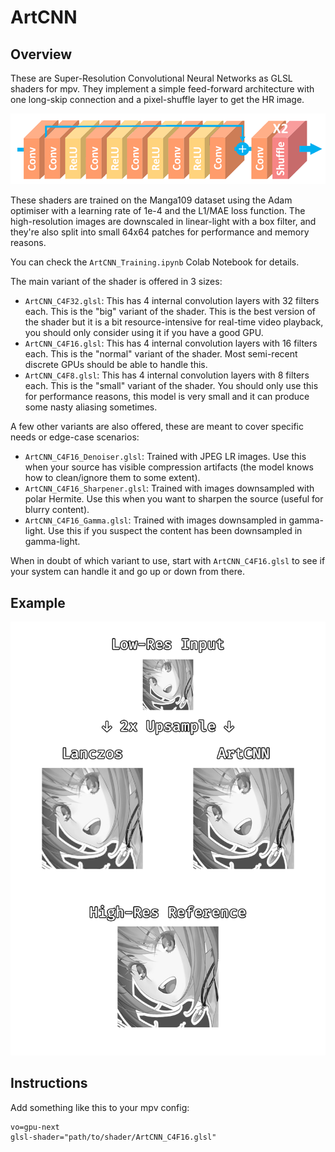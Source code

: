 # ArtCNN

## Overview
These are Super-Resolution Convolutional Neural Networks as GLSL shaders for mpv. They implement a simple feed-forward architecture with one long-skip connection and a pixel-shuffle layer to get the HR image.

![Model Architecture](./Images/model_architecture.png "Model Architecture")

These shaders are trained on the Manga109 dataset using the Adam optimiser with a learning rate of 1e-4 and the L1/MAE loss function. The high-resolution images are downscaled in linear-light with a box filter, and they're also split into small 64x64 patches for performance and memory reasons.

You can check the `ArtCNN_Training.ipynb` Colab Notebook for details.

The main variant of the shader is offered in 3 sizes:
- `ArtCNN_C4F32.glsl`: This has 4 internal convolution layers with 32 filters each. This is the "big" variant of the shader. This is the best version of the shader but it is a bit resource-intensive for real-time video playback,
you should only consider using it if you have a good GPU.
- `ArtCNN_C4F16.glsl`: This has 4 internal convolution layers with 16 filters each. This is the "normal" variant of the shader. Most semi-recent discrete GPUs should be able to handle this.
- `ArtCNN_C4F8.glsl`: This has 4 internal convolution layers with 8 filters each. This is the "small" variant of the shader. You should only use this for performance reasons, this model is very small and it can produce some
nasty aliasing sometimes.

A few other variants are also offered, these are meant to cover specific needs or edge-case scenarios:
- `ArtCNN_C4F16_Denoiser.glsl`: Trained with JPEG LR images. Use this when your source has visible compression artifacts (the model knows how to clean/ignore them to some extent).
- `ArtCNN_C4F16_Sharpener.glsl`: Trained with images downsampled with polar Hermite. Use this when you want to sharpen the source (useful for blurry content).
- `ArtCNN_C4F16_Gamma.glsl`: Trained with images downsampled in gamma-light. Use this if you suspect the content has been downsampled in gamma-light.

When in doubt of which variant to use, start with `ArtCNN_C4F16.glsl` to see if your system can handle it and go up or down from there.

## Example
![Example](./Images/example.png "Example")

## Instructions
Add something like this to your mpv config:
```
vo=gpu-next
glsl-shader="path/to/shader/ArtCNN_C4F16.glsl"
```
